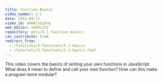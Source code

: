```yaml
---
title: Function Basics
video_number: 5.1
date: 2015-09-17
video_id: wRHAitGzBrg
web_editor: omHOuJY1
repository: p5js/5.1_function_basics
can_contribute: true
redirect_from:
  - /Tutorials/5-functions/5.1-basics
  - /Tutorials/5-functions/5.1-basics.html
---
```


This video covers the basics of writing your own functions in JavaScript. What does it mean to define and call your own function?  How can this make a program more modular?
